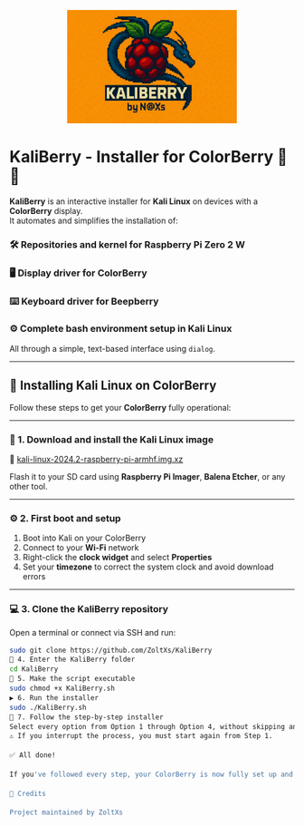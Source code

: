 <p align="center">
  <img src="KaliBerry.PNG" alt="KaliBerry Logo" width="300"/>
</p>

# **KaliBerry - Installer for ColorBerry** 🐍🍓

**KaliBerry** is an interactive installer for **Kali Linux** on devices with a **ColorBerry** display.  
It automates and simplifies the installation of:

### 🛠️ Repositories and kernel for Raspberry Pi Zero 2 W  
### 🖥️ Display driver for ColorBerry  
### ⌨️ Keyboard driver for Beepberry  
### ⚙️ Complete bash environment setup in Kali Linux

All through a simple, text-based interface using `dialog`.

---

## 🚀 Installing Kali Linux on ColorBerry

Follow these steps to get your **ColorBerry** fully operational:

---

### 🔽 1. Download and install the Kali Linux image

🔗 [kali-linux-2024.2-raspberry-pi-armhf.img.xz](https://old.kali.org/arm-images/kali-2024.2/kali-linux-2024.2-raspberry-pi-armhf.img.xz)

Flash it to your SD card using **Raspberry Pi Imager**, **Balena Etcher**, or any other tool.

---

### ⚙️ 2. First boot and setup

1. Boot into Kali on your ColorBerry  
2. Connect to your **Wi-Fi** network  
3. Right-click the **clock widget** and select **Properties**  
4. Set your **timezone** to correct the system clock and avoid download errors

---

### 💻 3. Clone the KaliBerry repository

Open a terminal or connect via SSH and run:

```bash
sudo git clone https://github.com/ZoltXs/KaliBerry
📁 4. Enter the KaliBerry folder
cd KaliBerry
🔐 5. Make the script executable
sudo chmod +x KaliBerry.sh
▶️ 6. Run the installer
sudo ./KaliBerry.sh
🧭 7. Follow the step-by-step installer
Select every option from Option 1 through Option 4, without skipping any.
⚠️ If you interrupt the process, you must start again from Step 1.

✅ All done!

If you've followed every step, your ColorBerry is now fully set up and running Kali Linux 🎉

🧠 Credits

Project maintained by ZoltXs


